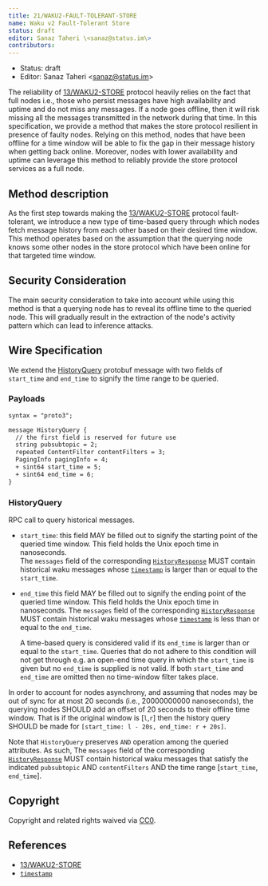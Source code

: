 ```yaml
---
title: 21/WAKU2-FAULT-TOLERANT-STORE
name: Waku v2 Fault-Tolerant Store
status: draft
editor: Sanaz Taheri \<sanaz@status.im\>
contributors:
---
```

- Status: draft
- Editor: Sanaz Taheri \<sanaz@status.im\>

 The reliability of [13/WAKU2-STORE](../../core/13/store) protocol heavily relies on the fact that full nodes i.e., those who persist messages have high availability and uptime and do not miss any messages. 
 If a node goes offline, then it will risk missing all the messages transmitted in the network during that time. 
 In this specification, we provide a method that makes the store protocol resilient in presence of faulty nodes. 
 Relying on this method,  nodes that have been offline for a time window will be able to fix the gap in their message history when getting back online. 
 Moreover, nodes with lower availability and uptime can leverage this method to reliably provide the store protocol services as a full node.

## Method description 
 As the first step towards making the [13/WAKU2-STORE](../../core/13/store) protocol fault-tolerant, we introduce a new type of time-based query through which nodes fetch message history from each other based on their desired time window. 
 This method operates based on the assumption that the querying node knows some other nodes in the store protocol which have been online for that targeted time window.  

## Security Consideration

The main security consideration to take into account while using this method is that a querying node has to reveal its offline time to the queried node. 
This will gradually result in the extraction of the node's activity pattern which can lead to inference attacks. 

## Wire Specification
We extend the [HistoryQuery](../../core/13/store#payloads) protobuf message with two fields of `start_time` and `end_time` to signify the time range to be queried. 

### Payloads

```diff
syntax = "proto3";

message HistoryQuery {
  // the first field is reserved for future use
  string pubsubtopic = 2;
  repeated ContentFilter contentFilters = 3;
  PagingInfo pagingInfo = 4;
  + sint64 start_time = 5;
  + sint64 end_time = 6;
}

```
  
### HistoryQuery

RPC call to query historical messages.
- `start_time`: this field MAY be filled out to signify the starting point of the queried time window. 
  This field holds the Unix epoch time in nanoseconds.  
  The `messages` field of the corresponding [`HistoryResponse`](../../core/13/store#HistoryResponse) MUST contain historical waku messages whose [`timestamp`](../../core/14/message#Payloads) is larger than or equal to the `start_time`.
- `end_time` this field MAY be filled out to signify the ending point of the queried time window. 
  This field holds the Unix epoch time in nanoseconds.
  The `messages` field of the corresponding [`HistoryResponse`](../../core/13/store#HistoryResponse) MUST contain historical waku messages whose [`timestamp`](../../core/14/message#Payloads) is less than or equal to the `end_time`.

  A time-based query is considered valid if its `end_time` is larger than or equal to the `start_time`. 
  Queries that do not adhere to this condition will not get through e.g. an open-end time query in which the `start_time` is given but no  `end_time` is supplied is not valid. 
  If both `start_time` and `end_time` are omitted then no time-window filter takes place. 



In order to account for nodes asynchrony, and assuming that nodes may be out of sync for at most 20 seconds (i.e., 20000000000 nanoseconds), the querying nodes SHOULD add an offset of 20 seconds to their offline time window. 
That is if the original window is [`l`,`r`] then the history query SHOULD be made for `[start_time: l - 20s, end_time: r + 20s]`.

Note that `HistoryQuery` preserves `AND` operation among the queried attributes. 
As such,  The `messages` field of the corresponding [`HistoryResponse`](../../core/13/store#HistoryResponse) MUST contain historical waku messages that satisfy the indicated  `pubsubtopic` AND `contentFilters` AND the time range [`start_time`, `end_time`]. 

## Copyright

Copyright and related rights waived via
[CC0](https://creativecommons.org/publicdomain/zero/1.0/).

## References

- [13/WAKU2-STORE](../../core/13/store)
- [`timestamp`](../../standards/core/14/message#Payloads)
